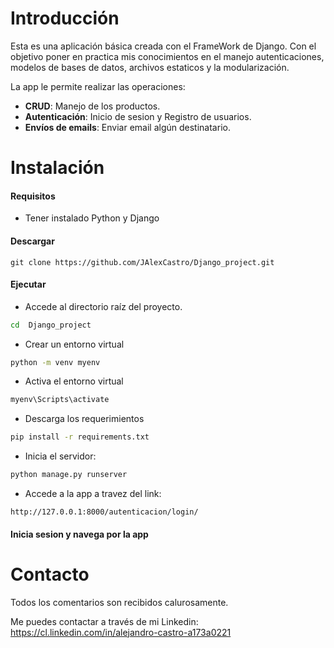 # Introducción

Esta es una aplicación básica creada con el FrameWork de Django. Con el objetivo poner en practica mis conocimientos en el manejo autenticaciones, modelos de bases de datos, archivos estaticos y la modularización. 

La app le permite realizar las operaciones:
- **CRUD**: Manejo de los productos.
- **Autenticación**: Inicio de sesion y Registro de usuarios. 
- **Envíos de emails**: Enviar email algún destinatario.



# Instalación

#### Requisitos
- Tener instalado Python y Django

#### Descargar
    git clone https://github.com/JAlexCastro/Django_project.git

#### Ejecutar
- Accede al directorio raíz del proyecto.
```bash
cd  Django_project
```

- Crear un entorno virtual
```bash
python -m venv myenv
```
- Activa el entorno virtual
```bash
myenv\Scripts\activate
```

- Descarga los requerimientos
```bash
pip install -r requirements.txt
```

- Inicia el servidor:
```python
python manage.py runserver
```
- Accede a la app a travez del link:
```http
http://127.0.0.1:8000/autenticacion/login/
```

#### Inicia sesion y navega por la app

# Contacto
Todos los comentarios son recibidos calurosamente.

Me puedes contactar a través de mi Linkedin: https://cl.linkedin.com/in/alejandro-castro-a173a0221
